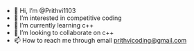 - 👋 Hi, I’m @Prithvi1103
- 👀 I’m interested in competitive coding
- 🌱 I’m currently learning c++
- 💞️ I’m looking to collaborate on c++
- 📫 How to reach me through email prithvicoding@gmail.com

<!---
Prithvi1103/Prithvi1103 is a ✨ special ✨ repository because its `README.md` (this file) appears on your GitHub profile.
You can click the Preview link to take a look at your changes.
--->
